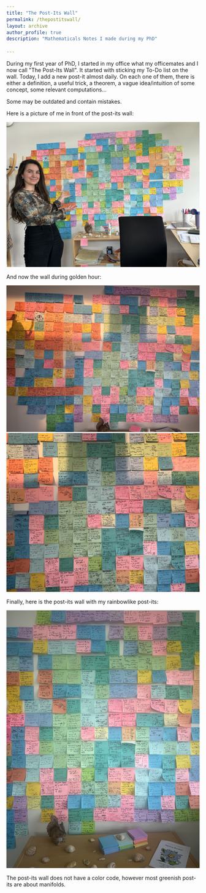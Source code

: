 ```yaml
---
title: "The Post-Its Wall"
permalink: /thepostitswall/
layout: archive
author_profile: true
description: "Mathematicals Notes I made during my PhD"

---
```


During my first year of PhD, I started in my office what my officemates and I now call "The Post-Its Wall". 
It started with sticking my To-Do list on the wall. Today, I add a new post-it almost daily. 
On each one of them, there is either a definition, a useful trick, a theorem, a vague idea/intuition of some concept, some relevant computations...

Some may be outdated and contain mistakes.

Here is a picture of me in front of the post-its wall: 

<img src="/images/postitswall1.jpeg" alt="Me in front of the post-its wall" width="700">

And now the wall during golden hour: 

<img src="/images/goldenhour.jpeg" alt="A global view of the post-its wall during golden hour" width="700">

<img src="/images/Postits2.jpeg" alt="A close-up photo of the post-its wall during golden hour" width="700">

Finally, here is the post-its wall with my rainbowlike post-its: 

<img src="/images/Post-Its-Rainbow.jpeg" alt="The post-its wall and a rainbow made of post-its" width="700">

The post-its wall does not have a color code, however most greenish post-its are about manifolds. 


